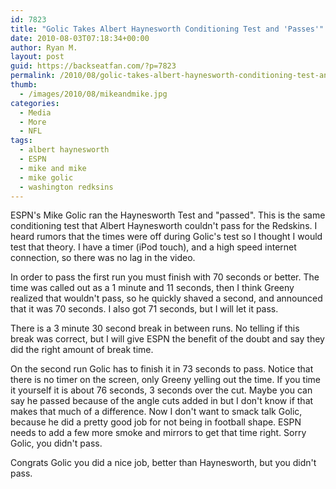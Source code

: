 ```yaml
---
id: 7823
title: "Golic Takes Albert Haynesworth Conditioning Test and 'Passes'"
date: 2010-08-03T07:18:34+00:00
author: Ryan M.
layout: post
guid: https://backseatfan.com/?p=7823
permalink: /2010/08/golic-takes-albert-haynesworth-conditioning-test-and-passes/
thumb:
  - /images/2010/08/mikeandmike.jpg
categories:
  - Media
  - More
  - NFL
tags:
  - albert haynesworth
  - ESPN
  - mike and mike
  - mike golic
  - washington redksins
---
```


<div class="entry">
  <p>
  </p>

  <p>
    ESPN's Mike Golic ran the Haynesworth Test and "passed". This is the same conditioning test that Albert Haynesworth couldn't pass for the Redskins. I heard rumors that the times were off during Golic's test so I thought I would test that theory. I have a timer (iPod touch), and a high speed internet connection, so there was no lag in the video.
  </p>

  <p>
    In order to pass the first run you must finish with 70 seconds or better. The time was called out as a 1 minute and 11 seconds, then I think Greeny realized that wouldn't pass, so he quickly shaved a second, and announced that it was 70 seconds. I also got 71 seconds, but I will let it pass.
  </p>

  <p>
    There is a 3 minute 30 second break in between runs. No telling if this break was correct, but I will give ESPN the benefit of the doubt and say they did the right amount of break time.
  </p>

  <p>
    On the second run Golic has to finish it in 73 seconds to pass. Notice that there is no timer on the screen, only Greeny yelling out the time. If you time it yourself it is about 76 seconds, 3 seconds over the cut. Maybe you can say he passed because of the angle cuts added in but I don't know if that makes that much of a difference. Now I don't want to smack talk Golic, because he did a pretty good job for not being in football shape. ESPN needs to add a few more smoke and mirrors to get that time right. Sorry Golic, you didn't pass.
  </p>

  <p>
    Congrats Golic you did a nice job, better than Haynesworth, but you didn't pass.
  </p>
</div>
